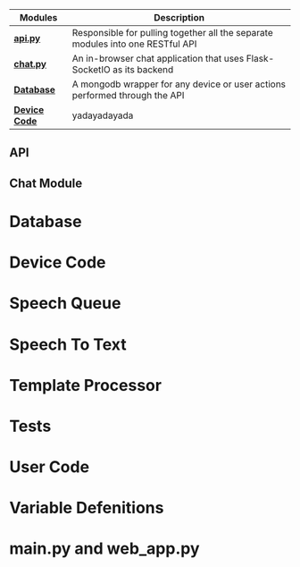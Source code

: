 

| Modules | Description |
| --------------- | ------------------------------------------------------------------------------ | 
| **[api.py](#API)** | Responsible for pulling together all the separate modules into one RESTful API | 
| **[chat.py](#Chat)** | An in-browser chat application that uses Flask-SocketIO as its backend | 
| **[Database](#Database)** |  A mongodb wrapper for any device or user actions performed through the API | 
| **[Device Code](#Device_Code)** | yadayadayada |  


## API

## Chat Module

# Database

# Device Code

# Speech Queue

# Speech To Text

# Template Processor

# Tests 

# User Code 

# Variable Defenitions 

# main.py and web_app.py